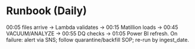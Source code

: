 # Runbook (Daily)
00:05 files arrive → Lambda validates → 00:15 Matillion loads → 00:45 VACUUM/ANALYZE → 00:55 DQ checks → 01:05 Power BI refresh.
On failure: alert via SNS; follow quarantine/backfill SOP; re-run by ingest_date.

